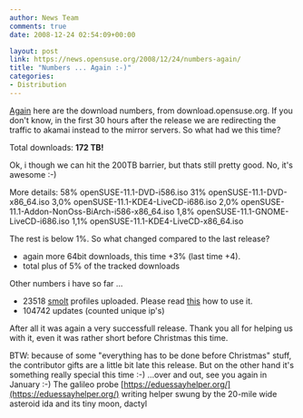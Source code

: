 ```yaml
---
author: News Team
comments: true
date: 2008-12-24 02:54:09+00:00

layout: post
link: https://news.opensuse.org/2008/12/24/numbers-again/
title: "Numbers ... Again :-)"
categories:
- Distribution
---
```

[Again](https://news.opensuse.org/2008/06/24/numbers/) here are the download numbers, from download.opensuse.org. If you don't know, in the first 30 hours after the release we are redirecting the traffic to akamai instead to the mirror servers. So what had we this time?

Total downloads: **172 TB!**

Ok, i though we can hit the 200TB barrier, but thats still pretty good. No, it's awesome :-)


More details:
58%  openSUSE-11.1-DVD-i586.iso
31%  openSUSE-11.1-DVD-x86_64.iso
3,0% openSUSE-11.1-KDE4-LiveCD-i686.iso
2,0% openSUSE-11.1-Addon-NonOss-BiArch-i586-x86_64.iso
1,8% openSUSE-11.1-GNOME-LiveCD-i686.iso
1,1% openSUSE-11.1-KDE4-LiveCD-x86_64.iso

The rest is below 1%. So what changed compared to the last release?

* again more 64bit downloads, this time +3% (last time +4).
* total plus of 5% of the tracked downloads

Other numbers i have so far ...

* 23518 [smolt](http://smolts.org/) profiles uploaded. Please read [this](http://zonker.opensuse.org/2008/12/22/reminder-to-smolt-we-want-your-hardware-profiles/) how to use it.
* 104742 updates (counted unique ip's)

After all it was again a very successfull release. Thank you all for helping us with it, even it was rather short before Christmas this time.

BTW: because of some "everything has to be done before Christmas" stuff, the contributor gifts are a little bit late this release. But on the other hand it's something really special this time :-) ...over and out, see you again in January :-) The galileo probe [https://eduessayhelper.org/](https://eduessayhelper.org/) writing helper swung by the 20-mile wide asteroid ida and its tiny moon, dactyl
		
